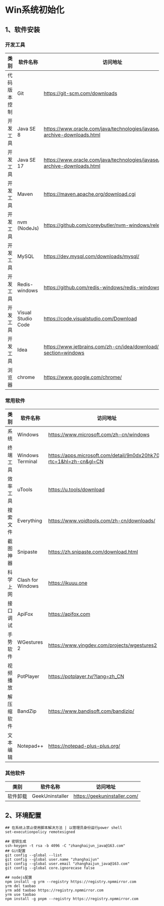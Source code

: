 # Win系统初始化

## 1、软件安装

### 开发工具

| 类别     | 软件名称               | 访问地址                                                                           |
|--------|--------------------|--------------------------------------------------------------------------------|
| 代码版本控制 | Git                | https://git-scm.com/downloads                                                  |
| 开发工具   | Java SE 8          | https://www.oracle.com/java/technologies/javase/javase8-archive-downloads.html |
| 开发工具   | Java SE 17         | https://www.oracle.com/java/technologies/javase/jdk17-archive-downloads.html   |
| 开发工具   | Maven              | https://maven.apache.org/download.cgi                                          |
| 开发工具   | nvm (NodeJs)       | https://github.com/coreybutler/nvm-windows/releases                            |
| 开发工具   | MySQL              | https://dev.mysql.com/downloads/mysql/                                         |
| 开发工具   | Redis-windows      | https://github.com/redis-windows/redis-windows/releases                        |
| 开发工具   | Visual Studio Code | https://code.visualstudio.com/Download                                         |
| 开发工具   | Idea               | https://www.jetbrains.com/zh-cn/idea/download/?section=windows                 |
| 浏览器    | chrome             | https://www.google.com/chrome/                                                 |

### 常用软件

| 类别    | 软件名称              | 访问地址                                                                |
|-------|-------------------|---------------------------------------------------------------------|
| 系统    | Windows           | https://www.microsoft.com/zh-cn/windows                             |
| 终端工具  | Windows Terminal  | https://apps.microsoft.com/detail/9n0dx20hk701?rtc=1&hl=zh-cn&gl=CN |
| 效率工具  | uTools            | https://u.tools/download                                            |
| 搜索文件  | Everything        | https://www.voidtools.com/zh-cn/downloads/                          |
| 截图神器  | Snipaste          | https://zh.snipaste.com/download.html                               |
| 科学上网  | Clash for Windows | https://ikuuu.one                                                   |
| 接口调试  | ApiFox            | https://apifox.com                                                  |
| 手势软件  | WGestures 2       | https://www.yingdev.com/projects/wgestures2                         |
| 视频播放  | PotPlayer         | https://potplayer.tv/?lang=zh_CN                                    |
| 解压缩软件 | BandZip           | https://www.bandisoft.com/bandizip/                                 |
| 文本编辑  | Notepad++         | https://notepad-plus-plus.org/                                      |

### 其他软件

| 类别   | 软件名称            | 访问地址                         |
|------|-----------------|------------------------------|
| 软件卸载 | GeekUninstaller | https://geekuninstaller.com/ |

## 2、环境配置

```shell
## 在系统上禁止使用脚本解决方法 | 以管理员身份运行power shell
set-executionpolicy remotesigned

## 密钥生成
ssh-keygen -t rsa -b 4096 -C "zhanghaijun_java@163.com"
## Git配置
git config --global --list
git config --global user.name "zhanghaijun"
git config --global user.email "zhanghaijun_java@163.com"
git config --global core.ignorecase false

## nodejs配置
npm install -g yrm --registry https://registry.npmmirror.com
yrm del taobao
yrm add taobao https://registry.npmmirror.com
yrm use taobao
npm install -g pnpm --registry https://registry.npmmirror.com
```
